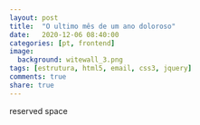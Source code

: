 ```yaml
---
layout: post
title:  "O ultimo mês de um ano doloroso"
date:   2020-12-06 08:40:00
categories: [pt, frontend]
image:
  background: witewall_3.png
tags: [estrutura, html5, email, css3, jquery]
comments: true
share: true
---
```

reserved space